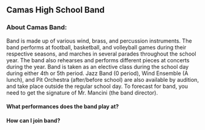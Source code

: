 ## Camas High School Band

### About Camas Band:
Band is made up of various wind, brass, and percussion instruments. The band performs at football, basketball, and volleyball games during their respective seasons, and marches in several parades throughout the school year. The band also rehearses and performs different pieces at concerts during the year. Band is taken as an elective class during the school day during either 4th or 5th period. Jazz Band (0 period), Wind Ensemble (A lunch), and Pit Orchestra (after/before school) are also available by audition, and take place outside the regular school day. To forecast for band, you need to get the signature of Mr. Mancini (the band director). 

#### What performances does the band play at?

#### How can I join band?

